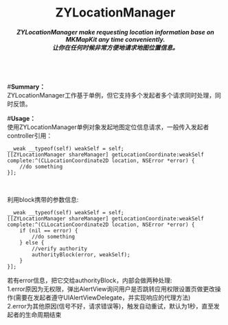 <h1 align="center">
ZYLocationManager  
<h5 align="center", style="color, #666">
ZYLocationManager make requesting location information base on MKMapKit any time conveniently.    
<br>
让你在任何时候非常方便地请求地图位置信息。  
</h5>
</h1>
<p align="center">


</p>
<br>
<br>


#**Summary：**  
ZYLocationManager工作基于单例，但它支持多个发起者多个请求同时处理，同时反馈。


#**Usage：**  
使用ZYLocationManager单例对象发起地图定位信息请求，一般传入发起者controller引用：
```objc
__weak __typeof(self) weakSelf = self;
[[ZYLocationManager shareManager] getLocationCoordinate:weakSelf complete:^(CLLocationCoordinate2D location, NSError *error) {
    //do something
}];
```
<br>

利用block携带的参数信息:
```objc
__weak __typeof(self) weakSelf = self;
[[ZYLocationManager shareManager] getLocationCoordinate:weakSelf complete:^(CLLocationCoordinate2D location, NSError *error) {
    if (nil == error) {
        //do something
    } else {
        //verify authority
        authorityBlock(error, weakSelf);
    }
}];
```
若有error信息，把它交给authorityBlock，内部会做两种处理:  
1.error原因为无权限，弹出AlertView询问用户是否跳转应用权限设置页做更改操作(需要在发起者遵守UIAlertViewDelegate，并实现响应的代理方法)  
2.error为其他原因(信号不好，请求错误等)，触发自动重试，默认为1秒，直至发起者的生命周期结束  



